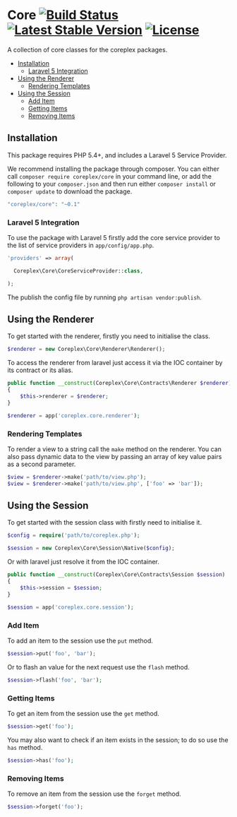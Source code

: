 # Core [![Build Status](https://travis-ci.org/coreplex/core.svg?branch=master)](https://travis-ci.org/coreplex/core) [![Latest Stable Version](https://poser.pugx.org/coreplex/core/v/stable)](https://packagist.org/packages/coreplex/core) [![License](https://poser.pugx.org/coreplex/core/license)](https://packagist.org/packages/coreplex/core)
A collection of core classes for the coreplex packages.

- [Installation](#installation)
    - [Laravel 5 Integration](#laravel-5-integration)
- [Using the Renderer](#using-the-renderer)
    - [Rendering Templates](#rendering-templates)
- [Using the Session](#using-the-session)
    - [Add Item](#add-item)
    - [Getting Items](#getting-items)
    - [Removing Items](#removing-items)
    

## Installation

This package requires PHP 5.4+, and includes a Laravel 5 Service Provider.

We recommend installing the package through composer. You can either call `composer require coreplex/core` in your 
command line, or add the following to your `composer.json` and then run either `composer install` or `composer update` 
to download the package.

```php
"coreplex/core": "~0.1"
```

### Laravel 5 Integration

To use the package with Laravel 5 firstly add the core service provider to the list of service providers in 
`app/config/app.php`.

```php
'providers' => array(

  Coreplex\Core\CoreServiceProvider::class,

);
```

The publish the config file by running `php artisan vendor:publish`.

## Using the Renderer

To get started with the renderer, firstly you need to initialise the class.

```php
$renderer = new Coreplex\Core\Renderer\Renderer(); 
```

To access the renderer from laravel just access it via the IOC container by its contract or its alias.

```php
public function __construct(Coreplex\Core\Contracts\Renderer $renderer)
{
    $this->renderer = $renderer;
}

$renderer = app('coreplex.core.renderer');
```

### Rendering Templates

To render a view to a string call the `make` method on the renderer. You can also pass dynamic data to the view by 
passing an array of key value pairs as a second parameter.

```php
$view = $renderer->make('path/to/view.php');
$view = $renderer->make('path/to/view.php', ['foo' => 'bar']);
```

## Using the Session

To get started with the session class with firstly need to initialise it.

```php
$config = require('path/to/coreplex.php');

$session = new Coreplex\Core\Session\Native($config);
```

Or with laravel just resolve it from the IOC container.

```php
public function __construct(Coreplex\Core\Contracts\Session $session)
{
    $this->session = $session;
}

$session = app('coreplex.core.session');
```

### Add Item

To add an item to the session use the `put` method.

```php
$session->put('foo', 'bar');
```

Or to flash an value for the next request use the `flash` method.

```php
$session->flash('foo', 'bar');
```

### Getting Items

To get an item from the session use the `get` method.

```php
$session->get('foo');
```

You may also want to check if an item exists in the session; to do so use the `has` method.

```php
$session->has('foo');
```

### Removing Items

To remove an item from the session use the `forget` method.

```php
$session->forget('foo');
```